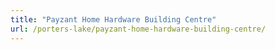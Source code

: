 ```yaml
---
title: "Payzant Home Hardware Building Centre"
url: /porters-lake/payzant-home-hardware-building-centre/
---
```

